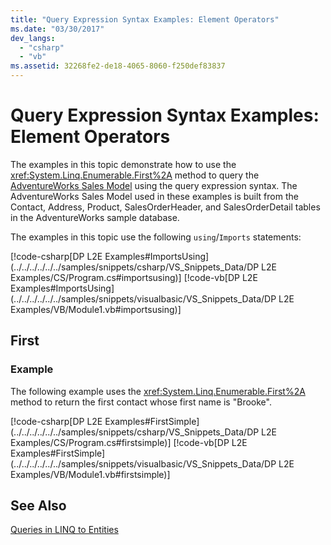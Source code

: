 ```yaml
---
title: "Query Expression Syntax Examples: Element Operators"
ms.date: "03/30/2017"
dev_langs: 
  - "csharp"
  - "vb"
ms.assetid: 32268fe2-de18-4065-8060-f250def83837
---
```

# Query Expression Syntax Examples: Element Operators
The examples in this topic demonstrate how to use the <xref:System.Linq.Enumerable.First%2A> method to query the [AdventureWorks Sales Model](http://msdn.microsoft.com/library/f16cd988-673f-4376-b034-129ca93c7832) using the query expression syntax. The AdventureWorks Sales Model used in these examples is built from the Contact, Address, Product, SalesOrderHeader, and SalesOrderDetail tables in the AdventureWorks sample database.  
  
 The examples in this topic use the following `using`/`Imports` statements:  
  
 [!code-csharp[DP L2E Examples#ImportsUsing](../../../../../../samples/snippets/csharp/VS_Snippets_Data/DP L2E Examples/CS/Program.cs#importsusing)]
 [!code-vb[DP L2E Examples#ImportsUsing](../../../../../../samples/snippets/visualbasic/VS_Snippets_Data/DP L2E Examples/VB/Module1.vb#importsusing)]  
  
## First  
  
### Example  
 The following example uses the <xref:System.Linq.Enumerable.First%2A> method to return the first contact whose first name is "Brooke".  
  
 [!code-csharp[DP L2E Examples#FirstSimple](../../../../../../samples/snippets/csharp/VS_Snippets_Data/DP L2E Examples/CS/Program.cs#firstsimple)]
 [!code-vb[DP L2E Examples#FirstSimple](../../../../../../samples/snippets/visualbasic/VS_Snippets_Data/DP L2E Examples/VB/Module1.vb#firstsimple)]  
  
## See Also  
 [Queries in LINQ to Entities](../../../../../../docs/framework/data/adonet/ef/language-reference/queries-in-linq-to-entities.md)

